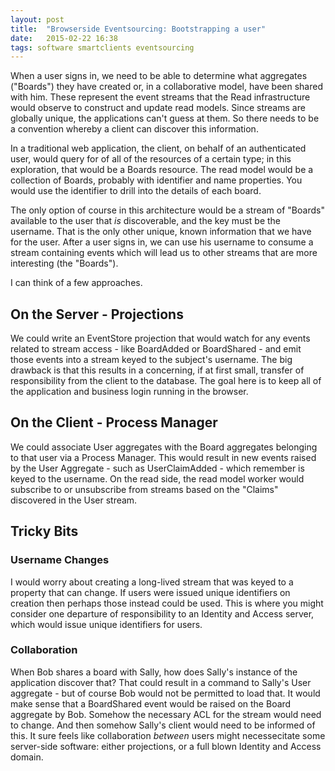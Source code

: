 ```yaml
---
layout: post
title:  "Browserside Eventsourcing: Bootstrapping a user"
date:   2015-02-22 16:38
tags: software smartclients eventsourcing
---
```

When a user signs in, we need to be able to determine what aggregates ("Boards") they have created or, in a collaborative model, have been shared with him.  These represent the event streams that the Read infrastructure would observe to construct and update read models.  Since streams are globally unique, the applications can't guess at them.  So there needs to be a convention whereby a client can discover this information.

In a traditional web application, the client, on behalf of an authenticated user, would query for of all of the resources of a certain type; in this exploration, that would be a Boards resource.  The read model would be a collection of Boards, probably with identifier and name properties.  You would use the identifier to drill into the details of each board.

The only option of course in this architecture would be a stream of "Boards" available to the user that *is* discoverable, and the key must be the username.  That is the only other unique, known information that we have for the user.  After a user signs in, we can use his username to consume a stream containing events which will lead us to other streams that are more interesting (the "Boards").

I can think of a few approaches.

On the Server - Projections
-----------
We could write an EventStore projection that would watch for any events related to stream access - like BoardAdded or BoardShared - and emit those events into a stream keyed to the subject's username.  The big drawback is that this results in a concerning, if at first small, transfer of responsibility from the client to the database.  The goal here is to keep all of the application and business login running in the browser.

On the Client - Process Manager
---------------
We could associate User aggregates with the Board aggregates belonging to that user via a Process Manager.  This would result in new events raised by the User Aggregate - such as UserClaimAdded - which remember is keyed to the username.  On the read side, the read model worker would subscribe to or unsubscribe from streams based on the "Claims" discovered in the User stream.

Tricky Bits
-----------

### Username Changes
I would worry about creating a long-lived stream that was keyed to a property that can change.  If users were issued unique identifiers on creation then perhaps those instead could be used.  This is where you might consider one departure of responsibility to an Identity and Access server, which would issue unique identifiers for users.

### Collaboration
When Bob shares a board with Sally, how does Sally's instance of the application discover that?  That could result in a command to Sally's User aggregate - but of course Bob would not be permitted to load that.  It would make sense that a BoardShared event would be raised on the Board aggregate by Bob.  Somehow the necessary ACL for the stream would need to change.  And then somehow Sally's client would need to be informed of this.  It sure feels like collaboration _between_ users might necessecitate some server-side software: either projections, or a full blown Identity and Access domain.
